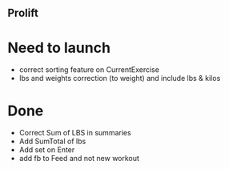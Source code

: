 ## Prolift

# Need to launch
- correct sorting feature on CurrentExercise
- lbs and weights correction (to weight) and include lbs & kilos

# Done
- Correct Sum of LBS in summaries
- Add SumTotal of lbs
- Add set on Enter
- add fb to Feed and not new workout